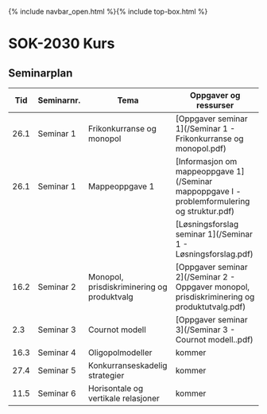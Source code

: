{% include navbar_open.html %}{% include top-box.html %}
# SOK-2030 Kurs    

## Seminarplan   



|Tid | Seminarnr. | Tema                        |  Oppgaver og ressurser  |
|----|------------|-----------------------------|-------------------------|
| 26.1|  Seminar 1 | Frikonkurranse og monopol   | [Oppgaver seminar 1](/Seminar 1 - Frikonkurranse og monopol.pdf)     |
| 26.1| Seminar 1  | Mappeoppgave 1              | [Informasjon om mappeoppgave 1](/Seminar mappoppgave I - problemformulering og struktur.pdf)|
|      |           |                             |[Løsningsforslag seminar 1](/Seminar 1 - Løsningsforslag.pdf)|
| 16.2| Seminar 2 | Monopol, prisdiskriminering og produktvalg| [Oppgaver seminar 2](/Seminar 2 - Oppgaver monopol, prisdiskriminering og produktutvalg.pdf)|      
| 2.3| Seminar 3  | Cournot modell              | [Oppgaver seminar 3](/Seminar 3 - Cournot modell..pdf)             |
| 16.3| Seminar 4 | Oligopolmodeller            | kommer                  |
|27.4| Seminar 5   |Konkurranseskadelig strategier| kommer  |
|11.5| Seminar 6   |Horisontale og vertikale relasjoner|  kommer |
 
